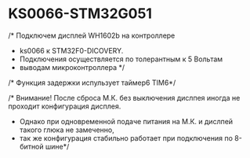 KS0066-STM32G051
================

/* Подключем дисплей WH1602b на контроллере
 * ks0066 к STM32F0-DICOVERY.
 * Подключения осуществляется по толерантным к 5 Вольтам
 * выводам микроконтроллера */

/* Функция задержки испульзует таймер6 TIM6*/

/* Внимание! После сброса М.К. без выключения дислпея иногда не проходит конфигурация дисплея.
 * Однако при одновременной подаче питания на М.К. и дислпей такого глюка не замеченно,
 * так же конфигурация стабильно работает при подключения по 8-битной шине*/
